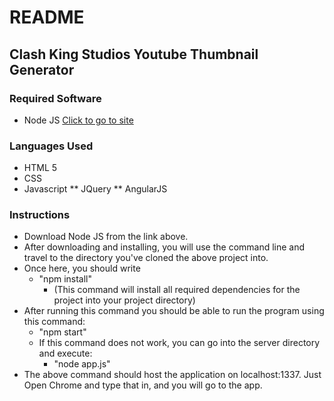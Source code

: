 # README
## Clash King Studios Youtube Thumbnail Generator

### Required Software
 * Node JS [Click to go to site](https://https://nodejs.org/en/)
 
### Languages Used
 * HTML 5
 * CSS
 * Javascript
 ** JQuery
 ** AngularJS
 
### Instructions
 * Download Node JS from the link above.
 * After downloading and installing, you will use the command line and travel to the directory you've cloned the above project into.
 * Once here, you should write
 	* "npm install"
 		* (This command will install all required dependencies for the project into your project directory)
 * After running this command you should be able to run the program using this command:
 	* "npm start"
 	* If this command does not work, you can go into the server directory and execute:
 		* "node app.js"
 * The above command should host the application on localhost:1337. Just Open Chrome and type that in, and you will go to the app.
 